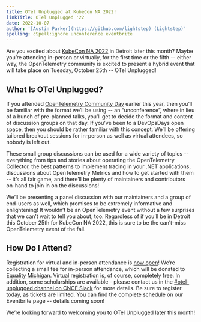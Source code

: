 ```yaml
---
title: OTel Unplugged at KubeCon NA 2022!
linkTitle: OTel Unplugged '22
date: 2022-10-07
author: '[Austin Parker](https://github.com/lightstep) (Lightstep)'
spelling: cSpell:ignore unconference eventbrite
---
```


Are you excited about
[KubeCon NA 2022](https://events.linuxfoundation.org/kubecon-cloudnativecon-north-america/)
in Detroit later this month? Maybe you’re attending in-person or virtually, for
the first time or the fifth -- either way, the OpenTelemetry community is
excited to present a hybrid event that will take place on Tuesday, October 25th
-- OTel Unplugged!

## What Is OTel Unplugged?

If you attended
[OpenTelemetry Community Day](https://events.linuxfoundation.org/open-telemetry-community-day/)
earlier this year, then you’ll be familiar with the format we’ll be using -- an
“unconference”, where in lieu of a bunch of pre-planned talks, you’ll get to
decide the format and content of discussion groups on that day. If you’ve been
to a DevOpsDays open space, then you should be rather familiar with this
concept. We’ll be offering tailored breakout sessions for in-person as well as
virtual attendees, so nobody is left out.

These small group discussions can be used for a wide variety of topics --
everything from tips and stories about operating the OpenTelemetry Collector,
the best patterns to implement tracing in your .NET applications, discussions
about OpenTelemetry Metrics and how to get started with them -- it’s all fair
game, and there’ll be plenty of maintainers and contributors on-hand to join in
on the discussions!

We’ll be presenting a panel discussion with our maintainers and a group of
end-users as well, which promises to be extremely informative and enlightening!
It wouldn’t be an OpenTelemetry event without a few surprises that we can’t wait
to tell you about, too. Regardless of if you’ll be in Detroit this October 25th
for KubeCon NA 2022, this is sure to be the can’t-miss OpenTelemetry event of
the fall.

## How Do I Attend?

Registration for virtual and in-person attendance is
[now open](https://www.eventbrite.com/e/otel-unplugged-kubeconcloudnativecon-detroit-2022-tickets-427595037267)!
We’re collecting a small fee for in-person attendance, which will be donated to
[Equality Michigan](https://equalitymi.org/). Virtual registration is, of
course, completely free. In addition, some scholarships are available - please
contact us in the
[#otel-unplugged channel on CNCF Slack](https://cloud-native.slack.com/archives/C0422FSELH0)
for more details. Be sure to register today, as tickets are limited. You can
find the complete schedule on our Eventbrite page -- details coming soon!

We’re looking forward to welcoming you to OTel Unplugged later this month!
